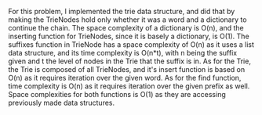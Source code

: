 For this problem, I implemented the trie data structure, and did that by making the
TrieNodes hold only whether it was a word and a dictionary to continue the chain.
The space complexity of a dictionary is O(n), and the inserting function for
TrieNodes, since it is basely a dictionary, is O(1). The suffixes function in
TrieNode has a space complexity of O(n) as it uses a list data structure, and its
time complexity is O(n*t), with n being the suffix given and t the level of nodes in
the Trie that the suffix is in. As for the Trie, the Trie is composed of all
TrieNodes, and it's insert function is based on O(n) as it
requires iteration over the given word. As for the find function, time complexity is
O(n) as it requires iteration over the given prefix as well. Space complexities for
both functions is O(1) as they are accessing previously made data structures.
